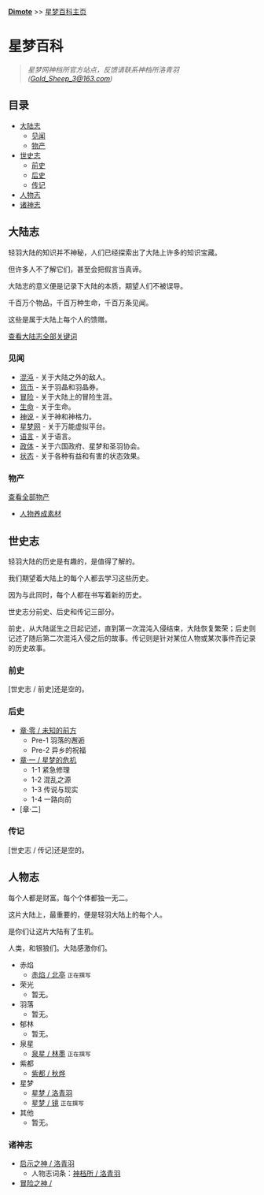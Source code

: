 **[Dimote](https://dimote.top)** >> [星梦百科主页](index.md)

# 星梦百科

> *星梦网神档所官方站点，反馈请联系神档所洛青羽([Gold_Sheep_3@163.com](Gold_Sheep_3@163.com))*

## 目录

- [大陆志](#大陆志)
    - [见闻](#见闻)
    - [物产](#物产)
- [世史志](#世史志)
    - [前史](#前史)
    - [后史](#后史)
    - [传记](#传记)
- [人物志](#人物志)
- [诸神志](#诸神志)

## 大陆志

轻羽大陆的知识并不神秘，人们已经探索出了大陆上许多的知识宝藏。

但许多人不了解它们，甚至会把假言当真谛。

大陆志的意义便是记录下大陆的本质，期望人们不被误导。

千百万个物品，千百万种生命，千百万条见闻。

这些是属于大陆上每个人的馈赠。

[查看大陆志全部关键词](dlz/wordlist.md)

### 见闻

- [混沌](dlz/jw/hundun.md) - 关于大陆之外的敌人。
- [货币](dlz/jw/huobi.md) - 关于羽晶和羽晶券。
- [冒险](dlz/jw/maoxian.md) - 关于大陆上的冒险生涯。
- [生命](dlz/jw/shengming.md) - 关于生命。
- [神说](dlz/jw/shenshuo.md) - 关于神和神格力。
- [星梦网](dlz/jw/xingmengwang.md) - 关于万能虚拟平台。
- [语言](dlz/jw/yuyan.md) - 关于语言。
- [政体](dlz/jw/zhengti.md) - 关于六国政府、星梦和圣羽协会。
- [状态](dlz/jw/zhuangtai.md) - 关于各种有益和有害的状态效果。

### 物产

[查看全部物产](dlz/wc/content.md)

- [人物养成素材](dlz/wc/renwuyangchengsucai.md)

## 世史志

轻羽大陆的历史是有趣的，是值得了解的。

我们期望着大陆上的每个人都去学习这些历史。

因为与此同时，每个人都在书写着新的历史。

世史志分前史、后史和传记三部分。

前史，从大陆诞生之日起记述，直到第一次混沌入侵结束，大陆恢复繁荣；后史则记述了随后第二次混沌入侵之后的故事。传记则是针对某位人物或某次事件而记录的历史故事。

### 前史

[世史志 / 前史]还是空的。

### 后史

- [章·零 / 未知的前方](ssz/hs/chapter_zero.md)
    - Pre-1 羽落的邂逅
    - Pre-2 异乡的祝福
- [章·一 / 星梦的危机](ssz/hs/chapter_one.md)
    - 1-1 紧急修理
    - 1-2 混乱之源
    - 1-3 传说与现实
    - 1-4 一路向前
- [章·二]

### 传记

[世史志 / 传记]还是空的。

## 人物志

每个人都是财富。每个个体都独一无二。

这片大陆上，最重要的，便是轻羽大陆上的每个人。

是你们让这片大陆有了生机。

人类，和银狼们。大陆感激你们。

- 赤焰
    - [赤焰 / 北亭](beiting.md) `正在撰写`
- 荣光
    - 暂无。
- 羽落
    - 暂无。
- 郁林
    - 暂无。
- 泉星
    - [泉星 / 林墨](linmo.md) `正在撰写`
- 紫都
    - [紫都 / 秋烨](qiuye.md)
- 星梦
    - [星梦 / 洛青羽](luoqingyu.md)
    - [星梦 / 镜](jing.md) `正在撰写`
- 其他
    - 暂无。

### 诸神志

- [启示之神 / 洛青羽](luoqingyu.md)
    - 人物志词条：[神档所 / 洛青羽](../luoqingyu.md)
- [冒险之神 / ](ruisike.md)
